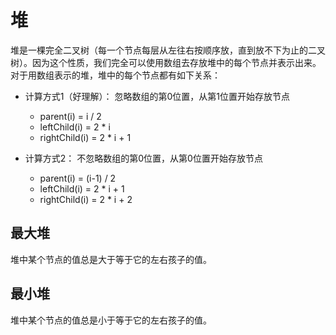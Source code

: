 # 堆

堆是一棵完全二叉树（每一个节点每层从左往右按顺序放，直到放不下为止的二叉树）。因为这个性质，我们完全可以使用数组去存放堆中的每个节点并表示出来。对于用数组表示的堆，堆中的每个节点都有如下关系：

- 计算方式1（好理解）： 忽略数组的第0位置，从第1位置开始存放节点
  - parent(i) = i / 2
  - leftChild(i) = 2 * i
  - rightChild(i) = 2 * i + 1
  
- 计算方式2： 不忽略数组的第0位置，从第0位置开始存放节点
  - parent(i) = (i-1) / 2
  - leftChild(i) = 2 * i + 1
  - rightChild(i) = 2 * i + 2

## 最大堆

堆中某个节点的值总是大于等于它的左右孩子的值。

## 最小堆

堆中某个节点的值总是小于等于它的左右孩子的值。
